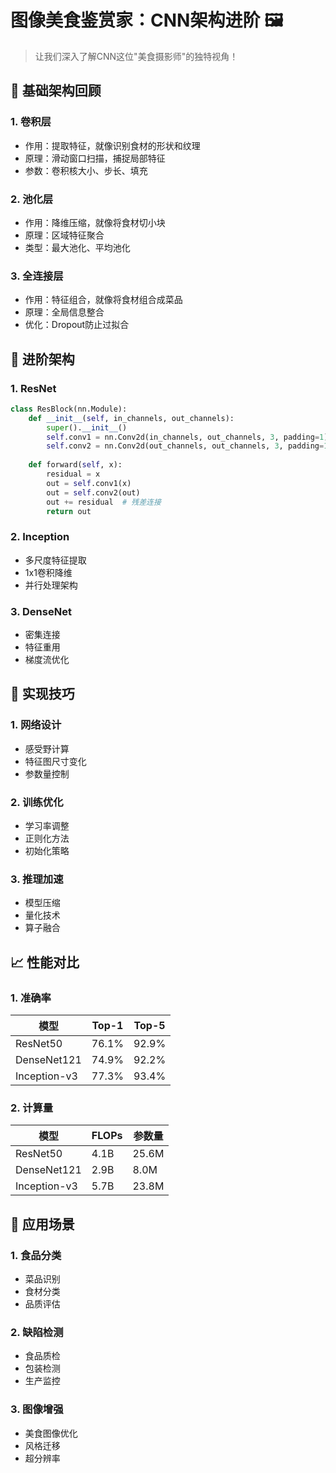 # 图像美食鉴赏家：CNN架构进阶 🖼️

> 让我们深入了解CNN这位"美食摄影师"的独特视角！

## 📸 基础架构回顾

### 1. 卷积层
- 作用：提取特征，就像识别食材的形状和纹理
- 原理：滑动窗口扫描，捕捉局部特征
- 参数：卷积核大小、步长、填充

### 2. 池化层
- 作用：降维压缩，就像将食材切小块
- 原理：区域特征聚合
- 类型：最大池化、平均池化

### 3. 全连接层
- 作用：特征组合，就像将食材组合成菜品
- 原理：全局信息整合
- 优化：Dropout防止过拟合

## 🚀 进阶架构

### 1. ResNet
```python
class ResBlock(nn.Module):
    def __init__(self, in_channels, out_channels):
        super().__init__()
        self.conv1 = nn.Conv2d(in_channels, out_channels, 3, padding=1)
        self.conv2 = nn.Conv2d(out_channels, out_channels, 3, padding=1)
        
    def forward(self, x):
        residual = x
        out = self.conv1(x)
        out = self.conv2(out)
        out += residual  # 残差连接
        return out
```

### 2. Inception
- 多尺度特征提取
- 1x1卷积降维
- 并行处理架构

### 3. DenseNet
- 密集连接
- 特征重用
- 梯度流优化

## 🔧 实现技巧

### 1. 网络设计
- 感受野计算
- 特征图尺寸变化
- 参数量控制

### 2. 训练优化
- 学习率调整
- 正则化方法
- 初始化策略

### 3. 推理加速
- 模型压缩
- 量化技术
- 算子融合

## 📈 性能对比

### 1. 准确率
| 模型 | Top-1 | Top-5 |
|------|-------|-------|
| ResNet50 | 76.1% | 92.9% |
| DenseNet121 | 74.9% | 92.2% |
| Inception-v3 | 77.3% | 93.4% |

### 2. 计算量
| 模型 | FLOPs | 参数量 |
|------|--------|--------|
| ResNet50 | 4.1B | 25.6M |
| DenseNet121 | 2.9B | 8.0M |
| Inception-v3 | 5.7B | 23.8M |

## 🎯 应用场景

### 1. 食品分类
- 菜品识别
- 食材分类
- 品质评估

### 2. 缺陷检测
- 食品质检
- 包装检测
- 生产监控

### 3. 图像增强
- 美食图像优化
- 风格迁移
- 超分辨率 
